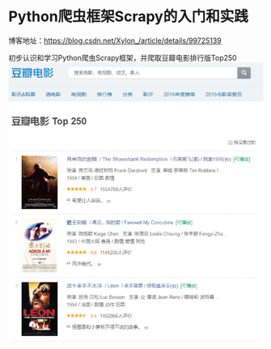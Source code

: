# Python爬虫框架Scrapy的入门和实践

博客地址：https://blog.csdn.net/Xylon_/article/details/99725139

初步认识和学习Python爬虫Scrapy框架，并爬取豆瓣电影排行版Top250
![image](https://github.com/xylon666/Scrapy/blob/master/Image/1.png)

